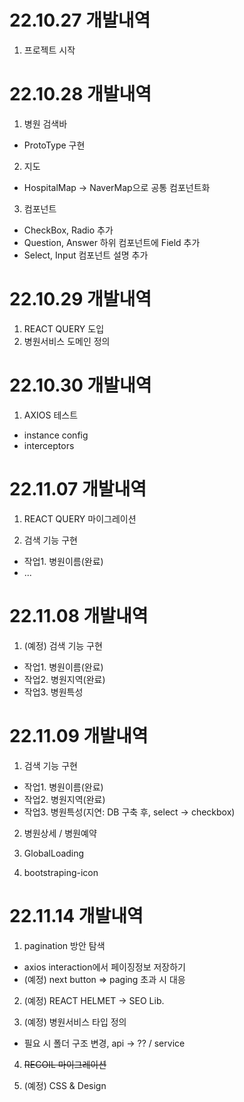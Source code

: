 # 22.10.27 개발내역
1) 프로젝트 시작

# 22.10.28 개발내역
1) 병원 검색바
  - ProtoType 구현

2) 지도
  - HospitalMap -> NaverMap으로 공통 컴포넌트화

3) 컴포넌트
  - CheckBox, Radio 추가
  - Question, Answer 하위 컴포넌트에 Field 추가  
  - Select, Input 컴포넌트 설명 추가

# 22.10.29 개발내역
1) REACT QUERY 도입
2) 병원서비스 도메인 정의

# 22.10.30 개발내역
1) AXIOS 테스트
  - instance config
  - interceptors

# 22.11.07 개발내역
1) REACT QUERY 마이그레이션

2) 검색 기능 구현
  - 작업1. 병원이름(완료)
  - ...

# 22.11.08 개발내역
1) (예정) 검색 기능 구현
  - 작업1. 병원이름(완료)
  - 작업2. 병원지역(완료)
  - 작업3. 병원특성

# 22.11.09 개발내역
1) 검색 기능 구현
  - 작업1. 병원이름(완료)
  - 작업2. 병원지역(완료)
  - 작업3. 병원특성(지연: DB 구축 후, select -> checkbox)

2) 병원상세 / 병원예약

3) GlobalLoading

4) bootstraping-icon


# 22.11.14 개발내역
1) pagination 방안 탐색
  - axios interaction에서 페이징정보 저장하기
  - (예정) next button => paging 초과 시 대응

2) (예정) REACT HELMET -> SEO Lib.

3) (예정) 병원서비스 타입 정의
  - 필요 시 폴더 구조 변경, api -> ?? / service

4) ~~RECOIL 마이그레이션~~

5) (예정) CSS & Design